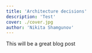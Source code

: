 ```yaml
---
title: 'Architecture decisions'
description: 'Test'
cover: ./cover.jpg
author: 'Nikita Shamgunov'
---
```


This will be a great blog post
